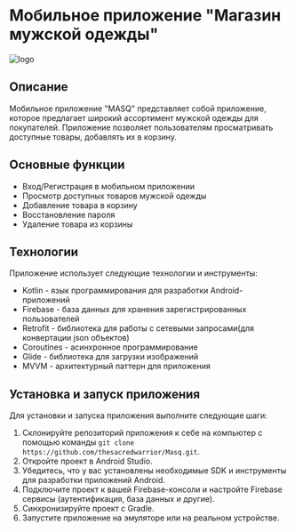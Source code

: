 # Мобильное приложение "Магазин мужской одежды"

![logo](https://github.com/thesacredwarrior/Masq/assets/79377228/9d7a2beb-d434-463d-bf22-70234994637a)

## Описание

Мобильное приложение "MASQ" представляет собой приложение, которое предлагает широкий ассортимент мужской одежды для покупателей. Приложение позволяет пользователям просматривать доступные товары, добавлять их в корзину.

## Основные функции

- Вход/Регистрация в мобильном приложении
- Просмотр доступных товаров мужской одежды
- Добавление товара в корзину
- Восстановление пароля
- Удаление товара из корзины

## Технологии

Приложение использует следующие технологии и инструменты:

- Kotlin - язык программирования для разработки Android-приложений
- Firebase - база данных для хранения зарегистрированных пользователей
- Retrofit - библиотека для работы с сетевыми запросами(для конвертации json объектов)
- Coroutines - асинхронное программирование
- Glide - библиотека для загрузки изображений
- MVVM - архитектурный паттерн для приложения

## Установка и запуск приложения

Для установки и запуска приложения выполните следующие шаги:

1. Склонируйте репозиторий приложения к себе на компьютер с помощью команды `git clone https://github.com/thesacredwarrior/Masq.git`.
2. Откройте проект в Android Studio.
3. Убедитесь, что у вас установлены необходимые SDK и инструменты для разработки приложений Android.
4. Подключите проект к вашей Firebase-консоли и настройте Firebase сервисы (аутентификация, база данных и другие).
5. Синхронизируйте проект с Gradle.
6. Запустите приложение на эмуляторе или на реальном устройстве.
